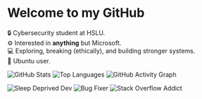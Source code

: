 # Welcome to my GitHub

🔒 Cybersecurity student at HSLU.  
⚙️ Interested in **anything** but Microsoft.  
💻 Exploring, breaking (ethically), and building stronger systems.  
🐧 Ubuntu user.  

![GitHub Stats](https://github-readme-stats.vercel.app/api?username=eliohz&show_icons=true&hide=prs,contribs&count_private=true&theme=radical)
![Top Languages](https://github-readme-stats.vercel.app/api/top-langs/?username=eliohz&layout=compact&theme=radical)
![GitHub Activity Graph](https://github-readme-activity-graph.vercel.app/graph?username=eliohz&theme=github-dark)

![Sleep Deprived Dev](https://img.shields.io/badge/Sleep-Deprived-red)
![Bug Fixer](https://img.shields.io/badge/Bug%20Fixer-0%25-brightgreen)
![Stack Overflow Addict](https://img.shields.io/badge/StackOverflow-My%20IDE-blue)

